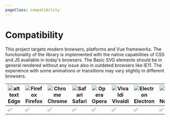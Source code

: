 ```yaml
---
pageClass: compatibility
---
```


# Compatibility

This project targets modern browsers, platforms and Vue frameworks.
The functionality of the library is implemented with the native capabilities of CSS and JS available in today's browsers.
The Basic SVG elements should be in general rendered without any issue also in outdated browsers like IE11. 
The experience with some animations or transitions may vary slightly in different browsers.

| ![alt text](https://cdn.worldvectorlogo.com/logos/microsoft-edge-1.svg "Edge")<br> Edge | ![Firefox](https://cdn.worldvectorlogo.com/logos/firefox-5.svg "Firefox")<br>Firefox | ![Chrome](https://cdn.worldvectorlogo.com/logos/chrome.svg "Chrome")<br>Chrome | ![Safari](https://cdn.worldvectorlogo.com/logos/safari-3.svg "Safari") <br>Safari | ![Opera](https://cdn.worldvectorlogo.com/logos/opera-2.svg "Opera")<br>Opera | ![Vivaldi](https://cdn.worldvectorlogo.com/logos/vivaldi.svg "Vivaldi") <br>Vivaldi |![Electron](https://cdn.worldvectorlogo.com/logos/electron-1.svg "Electron") <br>Electron | ![Nuxt.js](https://nuxtjs.org/logos/nuxt.svg "Nuxt.js") <br>Nuxt.js
| --------- | --------- | --------- | --------- | --------- | --------- | --------- | --------- |
| :white_check_mark:| :white_check_mark:| :white_check_mark: | :white_check_mark:| :white_check_mark:| :white_check_mark:| :white_check_mark: | :white_check_mark:

